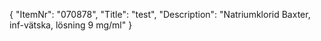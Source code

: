 {
  "ItemNr": "070878",
  "Title": "test",
  "Description": "Natriumklorid Baxter, inf-vätska, lösning 9 mg/ml"
}